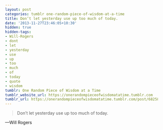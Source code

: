 ```yaml
---
layout: post
categories: tumblr one-random-piece-of-wisdom-at-a-time
title: Don’t let yesterday use up too much of today.
date: '2013-11-27T23:46:05+10:30'
hidden: true
hidden-tags:
- Will-Rogers
- dont
- let
- yesterday
- use
- up
- too
- much
- of
- today
- quote
- wisdom
tumblr: One Random Piece of Wisdom at a Time
tumblr_website_url: https://onerandompieceofwisdomatatime.tumblr.com
tumblr_url: https://onerandompieceofwisdomatatime.tumblr.com/post/68258609480/dont-let-yesterday-use-up-too-much-of-today
---
```

> Don’t let yesterday use up too much of today.

—Will Rogers
